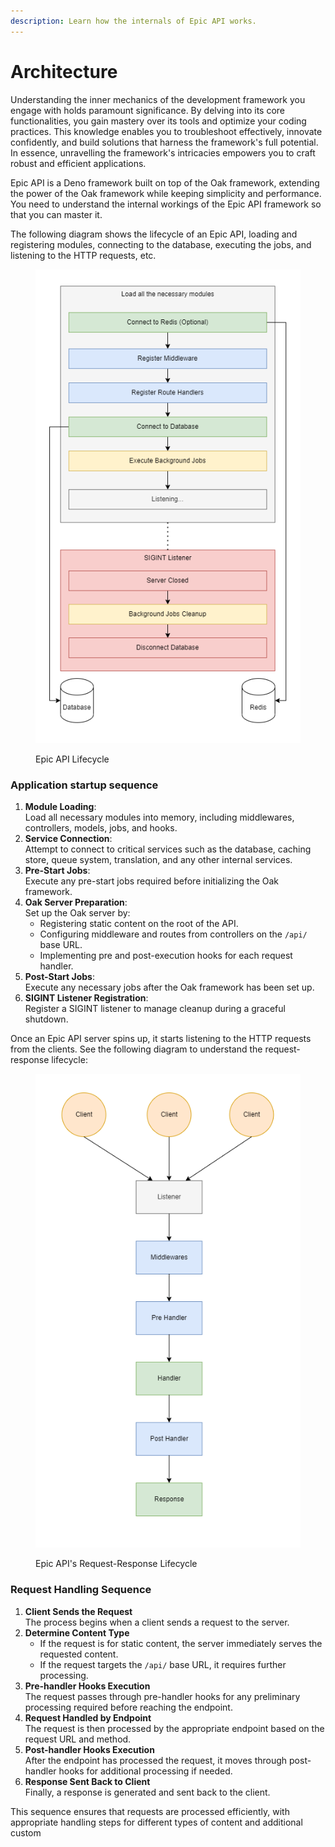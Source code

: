 ```yaml
---
description: Learn how the internals of Epic API works.
---
```


# Architecture

Understanding the inner mechanics of the development framework you engage with holds paramount significance. By delving into its core functionalities, you gain mastery over its tools and optimize your coding practices. This knowledge enables you to troubleshoot effectively, innovate confidently, and build solutions that harness the framework's full potential. In essence, unravelling the framework's intricacies empowers you to craft robust and efficient applications.

Epic API is a Deno framework built on top of the Oak framework, extending the power of the Oak framework while keeping simplicity and performance. You need to understand the internal workings of the Epic API framework so that you can master it.

The following diagram shows the lifecycle of an Epic API, loading and registering modules, connecting to the database, executing the jobs, and listening to the HTTP requests, etc.

<figure><img src=".gitbook/assets/epic-api.app-lifecycle.png" alt=""><figcaption><p>Epic API Lifecycle</p></figcaption></figure>

### Application startup sequence

1. **Module Loading**:\
   Load all necessary modules into memory, including middlewares, controllers, models, jobs, and hooks.
2. **Service Connection**:\
   Attempt to connect to critical services such as the database, caching store, queue system, translation, and any other internal services.
3. **Pre-Start Jobs**:\
   Execute any pre-start jobs required before initializing the Oak framework.
4. **Oak Server Preparation**:\
   Set up the Oak server by:
   * Registering static content on the root of the API.
   * Configuring middleware and routes from controllers on the `/api/` base URL.
   * Implementing pre and post-execution hooks for each request handler.
5. **Post-Start Jobs**:\
   Execute any necessary jobs after the Oak framework has been set up.
6. **SIGINT Listener Registration**:\
   Register a SIGINT listener to manage cleanup during a graceful shutdown.

Once an Epic API server spins up, it starts listening to the HTTP requests from the clients. See the following diagram to understand the request-response lifecycle:

<figure><img src=".gitbook/assets/epic-api.request-lifecycle.png" alt=""><figcaption><p>Epic API's Request-Response Lifecycle</p></figcaption></figure>

### Request Handling Sequence

1. **Client Sends the Request**\
   The process begins when a client sends a request to the server.
2. **Determine Content Type**
   * If the request is for static content, the server immediately serves the requested content.
   * If the request targets the `/api/` base URL, it requires further processing.
3. **Pre-handler Hooks Execution**\
   The request passes through pre-handler hooks for any preliminary processing required before reaching the endpoint.
4. **Request Handled by Endpoint**\
   The request is then processed by the appropriate endpoint based on the request URL and method.
5. **Post-handler Hooks Execution**\
   After the endpoint has processed the request, it moves through post-handler hooks for additional processing if needed.
6. **Response Sent Back to Client**\
   Finally, a response is generated and sent back to the client.

This sequence ensures that requests are processed efficiently, with appropriate handling steps for different types of content and additional custom
